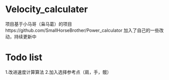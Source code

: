 # Velocity_calculater
项目基于小马哥（枭马葛）的项目https://github.com/SmallHorseBrother/Power_calculator
加入了自己的一些改动，持续更新中
# Todo list
1.改进速度计算算法
2.加入选择参考点（肩，手，髋）
